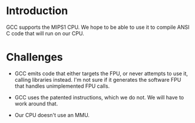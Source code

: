 # Introduction

GCC supports the MIPS1 CPU. We hope to be able to use it to compile ANSI C code that will run on our CPU.

# Challenges

  * GCC emits code that either targets the FPU, or never attempts to use it, calling libraries instead. I'm not sure if it generates the software FPU that handles unimplemented FPU calls.

  * GCC uses the patented instructions, which we do not. We will have to work around that.

  * Our CPU doesn't use an MMU.